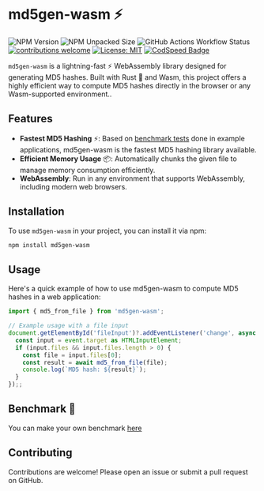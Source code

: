 # md5gen-wasm ⚡️

![NPM Version](https://img.shields.io/npm/v/md5gen-wasm)
![NPM Unpacked Size](https://img.shields.io/npm/unpacked-size/md5gen-wasm)
![GitHub Actions Workflow Status](https://img.shields.io/github/actions/workflow/status/tkasuz/md5-wasm/pr-checks.yml)
[![contributions welcome](https://img.shields.io/badge/contributions-welcome-brightgreen.svg?style=flat)](https://github.com/dwyl/esta/issues)
[![License: MIT](https://img.shields.io/badge/License-MIT-yellow.svg)](https://opensource.org/licenses/MIT)
[![CodSpeed Badge](https://img.shields.io/endpoint?url=https://codspeed.io/badge.json)](https://codspeed.io/tkasuz/md5-wasm)

`md5gen-wasm` is a lightning-fast ⚡️ WebAssembly library designed for generating MD5 hashes. Built with Rust 🦀 and Wasm, this project offers a highly efficient way to compute MD5 hashes directly in the browser or any Wasm-supported environment..

## Features

- **Fastest MD5 Hashing** ⚡️:  Based on [benchmark tests](./example/) done in example applications, md5gen-wasm is the fastest MD5 hashing library available.
- **Efficient Memory Usage** 📦: Automatically chunks the given file to manage memory consumption efficiently.
- **WebAssembly**: Run in any environment that supports WebAssembly, including modern web browsers.

## Installation

To use `md5gen-wasm` in your project, you can install it via npm:

```sh
npm install md5gen-wasm
```

## Usage
Here's a quick example of how to use md5gen-wasm to compute MD5 hashes in a web application:

```typescript
import { md5_from_file } from 'md5gen-wasm';

// Example usage with a file input
document.getElementById('fileInput')?.addEventListener('change', async (event: Event) => {
  const input = event.target as HTMLInputElement;
  if (input.files && input.files.length > 0) {
    const file = input.files[0];
    const result = await md5_from_file(file);
    console.log(`MD5 hash: ${result}`);
  }
});;
```

## Benchmark 🚀
You can make your own benchmark [here](https://tkasuz.github.io/md5-wasm/)

## Contributing
Contributions are welcome! Please open an issue or submit a pull request on GitHub.
